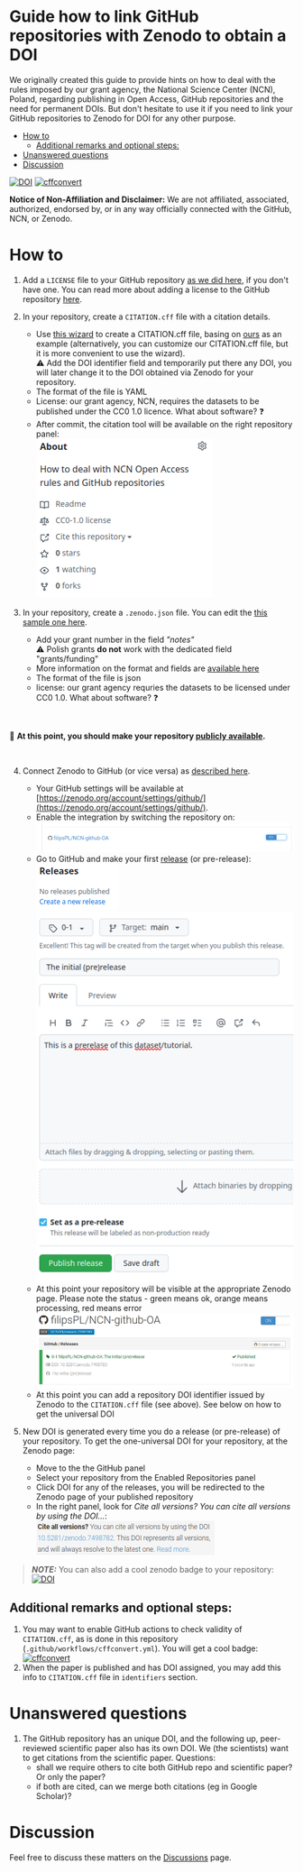 Guide how to link GitHub repositories with Zenodo to obtain a DOI
======

We originally created this guide to provide hints on how to deal with the rules imposed by our grant agency, the National Science Center (NCN), Poland, 
regarding publishing in Open Access, GitHub repositories and the need for permanent DOIs. But don't hesitate to use it if you need to link your GitHub repositories to Zenodo for DOI for any other purpose.


- [How to](#how-to)
  - [Additional remarks and optional steps:](#additional-remarks-and-optional-steps)
- [Unanswered questions](#unanswered-questions)
- [Discussion](#discussion)



[![DOI](https://zenodo.org/badge/584345819.svg)](https://zenodo.org/badge/latestdoi/584345819) [![cffconvert](https://github.com/filipsPL/NCN-github-OA/actions/workflows/cffconvert.yml/badge.svg)](https://github.com/filipsPL/NCN-github-OA/actions/workflows/cffconvert.yml)


**Notice of Non-Affiliation and Disclaimer:** We are not affiliated, associated, authorized, endorsed by, or in any way officially connected with the GitHub,  NCN, or Zenodo.



# How to

1. Add a `LICENSE` file to your GitHub repository [as we did here](LICENSE), if you don't have one. You can read more about adding a license to the GitHub repository [here](https://docs.github.com/en/communities/setting-up-your-project-for-healthy-contributions/adding-a-license-to-a-repository).

2. In your repository, create a `CITATION.cff` file with a citation details.
    - Use [this wizard](https://citation-file-format.github.io/cff-initializer-javascript) to create a CITATION.cff file, basing on [ours](CITATION.cff) as an example (alternatively, you can customize our CITATION.cff file, but it is more convenient to use the wizard). <br />
:warning: Add the DOI identifier field and temporarily put there any DOI, you will later change it to the DOI obtained via Zenodo for your repository.
    - The format of the file is YAML
    - License: our grant agency, NCN, requires the datasets to be published under the CC0 1.0 licence. What about software? :question:
    - After commit, the citation tool will be available on the right repository panel:<br />
![](obrazki/image-2023-01-02-11-42-28.png)

3. In your repository, create a `.zenodo.json` file. You can edit the [this sample one here](.zenodo.json).
   - Add your grant number in the field *"notes"* 
   <br />:warning: Polish grants **do not** work with the dedicated field "grants/funding"
   - More information on the format and fields are [available here](https://developers.zenodo.org/#introduction)
   - The format of the file is json
   - license: our grant agency requries the datasets to be licensed under CC0 1.0. What about software? :question:

<br />

📢
**At this point, you should make your repository [publicly available](https://docs.github.com/en/repositories/managing-your-repositorys-settings-and-features/managing-repository-settings/setting-repository-visibility).**

<br />

4. Connect Zenodo to GitHub (or vice versa) as [described here](https://docs.github.com/en/repositories/archiving-a-github-repository/referencing-and-citing-content).
   - Your GitHub settings will be available at [https://zenodo.org/account/settings/github/](https://zenodo.org/account/settings/github/).
   - Enable the integration by switching the repository on:<br />
![](obrazki/image-2023-01-02-11-50-58.png)
   - Go to GitHub and make your first [release](https://docs.github.com/en/repositories/releasing-projects-on-github/managing-releases-in-a-repository) (or pre-release):<br />
![](obrazki/image-2023-01-02-11-52-51.png)<br />
![](obrazki/image-2023-01-02-11-54-11.png)
   - At this point your repository will be visible at the appropriate Zenodo page. Please note the status - green means ok, orange means processing, red means error<br />
![](obrazki/image-2023-01-02-11-55-57.png)
   - At this point you can add a repository DOI identifier issued by Zenodo to the `CITATION.cff` file (see above). See below on how to get the universal DOI

5. New DOI is generated every time you do a release (or pre-release) of your repository. To get the one-universal DOI for your repository, at the Zenodo page:
   - Move to the the GitHub panel
   - Select your repository from the Enabled Repositories panel
   - Click DOI for any of the releases, you will be redirected to the Zenodo page of your published repository
   - In the right panel, look for *Cite all versions? You can cite all versions by using the DOI...*:<br />
![](obrazki/image-2023-01-02-12-07-39.png)
> **_NOTE:_**  You can also add a cool zenodo badge to your repository:
  [![DOI](https://zenodo.org/badge/584345819.svg)](https://zenodo.org/badge/latestdoi/584345819)

## Additional remarks and optional steps:

1. You may want to enable GitHub actions to check validity of `CITATION.cff`, as is done in this repository (`.github/workflows/cffconvert.yml`). You will get a cool badge: [![cffconvert](https://github.com/filipsPL/NCN-github-OA/actions/workflows/cffconvert.yml/badge.svg)](https://github.com/filipsPL/NCN-github-OA/actions/workflows/cffconvert.yml)
1. When the paper is published and has DOI assigned, you may add this info to `CITATION.cff` file in `identifiers` section.

# Unanswered questions

1. The GitHub repository has an unique DOI, and the following up, peer-reviewed scientific paper also has its own DOI. We (the scientists) want to get citations from the scientific paper. Questions:
   - shall we require others to cite both GitHub repo and scientific paper? Or only the paper?
   - if both are cited, can we merge both citations (eg in Google Scholar)?

# Discussion

Feel free to discuss these matters on the [Discussions](https://github.com/filipsPL/NCN-github-OA/discussions) page.
